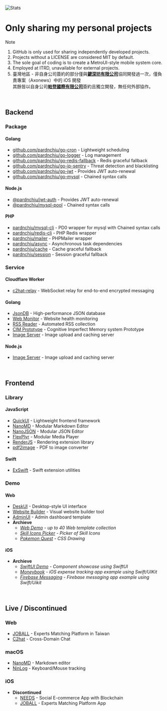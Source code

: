 ![Stats](https://github-readme-stats-sigma-five.vercel.app/api?username=pardnchiu&show_icons=true&count_private=true)

# Only sharing my personal projects
> [!Note]
> 1. GitHub is only used for sharing independently developed projects.
> 2. Projects without a LICENSE are considered MIT by default.
> 3. The sole goal of coding is to create a MetroUI-style mobile system core.
> 4. Employed at ITRD, unavailable for external projects.
> 5. 臺灣地區 - 非自身公司簽約的部分僅與[**鍵深坊有限公司**](https://findbiz.nat.gov.tw/fts/query/QueryBar/queryInit.do?banNo=00248098)協同開發過一次，僅負責專案（Axonews）中的 iOS 開發<br>
>   其餘皆以自身公司[**帕登國際有限公司**](https://findbiz.nat.gov.tw/fts/query/QueryBar/queryInit.do?banNo=24924502)簽約且獨立開發，無任何外部協作。

<br>

## Backend
### Package
#### Golang
- [github.com/pardnchiu/go-cron](https://pkg.go.dev/github.com/pardnchiu/go-cron) - Lightweight scheduling
- [github.com/pardnchiu/go-logger](https://pkg.go.dev/github.com/pardnchiu/go-logger) - Log management
- [github.com/pardnchiu/go-redis-fallback](https://pkg.go.dev/github.com/pardnchiu/go-redis-fallback) - Redis graceful fallback
- [github.com/pardnchiu/go-ip-sentry](https://pkg.go.dev/github.com/pardnchiu/golang-ip-sentry) - Threat detection and blacklisting
- [github.com/pardnchiu/go-jwt](https://pkg.go.dev/github.com/pardnchiu/go-jwt) - Provides JWT auto-renewal
- [github.com/pardnchiu/go-mysql](https://pkg.go.dev/github.com/pardnchiu/go-mysql) - Chained syntax calls

#### Node.js 
- [@pardnchiu/jwt-auth](https://www.npmjs.com/package/@pardnchiu/jwt-auth) - Provides JWT auto-renewal
- [@pardnchiu/mysql-pool](https://www.npmjs.com/package/@pardnchiu/mysql-pool) - Chained syntax calls

#### PHP
- [pardnchiu/mysql-cli](https://packagist.org/packages/pardnchiu/mysql-cli) - PD0 wrapper for mysql with Chained syntax calls
- [pardnchiu/redis-cli](https://packagist.org/packages/pardnchiu/redis-cli) - PHP Redis wrapper
- [pardnchiu/mailer](https://packagist.org/packages/pardnchiu/mailer) - PHPMailer wrapper
- [pardnchiu/async](https://packagist.org/packages/pardnchiu/async) - Asynchronous task dependencies
- [pardnchiu/cache](https://packagist.org/packages/pardnchiu/cache) - Cache graceful fallback
- [pardnchiu/session](https://packagist.org/packages/pardnchiu/session) - Session graceful fallback

### Service
#### Cloudflare Worker
- [c2hat-relay](https://github.com/pardnchiu/c2hat-relay) - WebSocket relay for end-to-end encrypted messaging

#### Golang
- [JsonDB](https://github.com/pardnchiu/JsonDB) - High-performance JSON database
- [Web Monitor](https://github.com/pardnchiu/web-monitor) - Website health monitoring
- [RSS Reader](https://github.com/pardnchiu/rss-reader) - Automated RSS collection
- [CIM Prototype](https://github.com/pardnchiu/cim-prototype) - Cognitive Imperfect Memory system Prototype
- [Image Server](https://github.com/pardnchiu/demo-go-image-server) - Image upload and caching server

#### Node.js
- [Image Server](https://github.com/pardnchiu/demo-node-image-server) - Image upload and caching server

<br>

## Frontend
### Library
#### JavaScript
- [QuickUI](https://quickui.pardn.io) - Lightweight frontend framework
- [NanoMD](https://nanomd.pardn.io) - Modular Markdown Editor
- [NanoJSON](https://nanojson.pardn.io) - Modular JSON Editor
- [FlexPlyr](https://flexplyr.pardn.io) - Modular Media Player
- [RenderJS](https://renderjs.pardn.io) - Rendering extension library
- [pdf2image](https://pardn.io/pdf2image) - PDF to image converter

#### Swift
- [ExSwift](https://github.com/pardnchiu/ExSwift) - Swift extension utilities

### Demo
#### Web
- [DeskUI](https://github.com/pardnltd/DeskUI) - Desktop-style UI interface
- [Website Builder](https://github.com/pardnltd/website-builder) - Visual website builder tool
- [AdminUI](https://github.com/pardnltd/adminui) - Admin dashboard template
- **Archieve**
  - *[Web Demo](https://pardn.io/web-template) - up to 40 Web template collection*
  - *[Skill Icons Picker](https://pardnchiu.github.io/SkilliconsPicker/) - Picker of Skill Icons*
  - *[Pokemon Quest](https://github.com/pardnchiu/css-pokemon-quest) - CSS Drawing*

#### iOS 
- **Archieve**
  - *[SwiftUI Demo](https://github.com/pardnchiu/demo-swiftui) - Component showcase using SwiftUI*
  - *[Moneybook](https://github.com/pardnchiu/swift-moneybook) - iOS expense tracking app example using Swift/UIKit*
  - *[Firebase Messaging](https://github.com/pardnchiu/swift-firebase-messaging) - Firebase messaging app example using Swift/Uikit*

<br>

## Live / Discontinued

### Web
- [JOBALL](https://joball.tw) - Experts Matching Platform in Taiwan
- [C2hat](https://chromewebstore.google.com/detail/c2hat-cross-domain-chat/chngimmfgmkpninihhljpidnieocmhdn) - Cross-Domain Chat

### macOS
- [NanoMD](https://apps.apple.com/us/app/nanomd-markdown-%E7%B7%A8%E8%BC%AF%E5%99%A8/id6740427920) - Markdown editor
- [NinLog](https://apps.apple.com/tw/app/ninlog-%E9%8D%B5%E7%9B%A4%E6%BB%91%E9%BC%A0%E8%BF%BD%E8%B9%A4/id6741706238) - Keyboard/Mouse tracking
 
### iOS
- **Discontinued**
  - [NEEDS](https://appadvice.com/app/e9-96-8b-e7-ae-b1/1460355322.amp) - Social E-commerce App with Blockchain
  - [JOBALL](https://appadvice.com/app/joball-e6-8e-a5-e6-b4-bd/1272878907.amp) - Experts Matching Platform App

